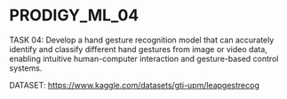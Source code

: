 # PRODIGY_ML_04

TASK 04: Develop a hand gesture recognition model that can accurately identify and classify different hand gestures from image or video data, enabling intuitive human-computer interaction and gesture-based control systems.

DATASET: https://www.kaggle.com/datasets/gti-upm/leapgestrecog
